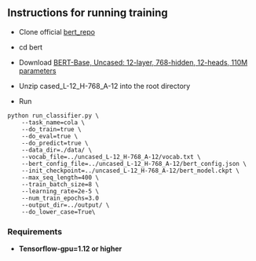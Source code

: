 ## Instructions for running training

* Clone official [bert_repo](https://github.com/google-research/bert)

* cd bert



* Download [BERT-Base, Uncased: 12-layer, 768-hidden, 12-heads, 110M parameters](https://storage.googleapis.com/bert_models/2018_10_18/uncased_L-12_H-768_A-12.zip)

* Unzip cased_L-12_H-768_A-12 into the root directory

* Run  
```shell
python run_classifier.py \
    --task_name=cola \
    --do_train=true \
    --do_eval=true \
    --do_predict=true \
    --data_dir=./data/ \
    --vocab_file=../uncased_L-12_H-768_A-12/vocab.txt \
    --bert_config_file=../uncased_L-12_H-768_A-12/bert_config.json \
    --init_checkpoint=../uncased_L-12_H-768_A-12/bert_model.ckpt \
    --max_seq_length=400 \
    --train_batch_size=8 \
    --learning_rate=2e-5 \
    --num_train_epochs=3.0 
    --output_dir=../output/ \
    --do_lower_case=True\
```
### Requirements

 - **Tensorflow-gpu=1.12 or higher**
 